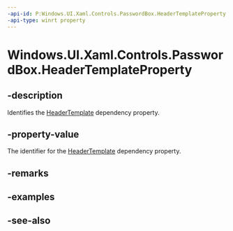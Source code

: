 ```yaml
---
-api-id: P:Windows.UI.Xaml.Controls.PasswordBox.HeaderTemplateProperty
-api-type: winrt property
---
```


<!-- Property syntax
public Windows.UI.Xaml.DependencyProperty HeaderTemplateProperty { get; }
-->

# Windows.UI.Xaml.Controls.PasswordBox.HeaderTemplateProperty

## -description
Identifies the [HeaderTemplate](passwordbox_headertemplate.md) dependency property.



## -property-value
The identifier for the [HeaderTemplate](passwordbox_headertemplate.md) dependency property.

## -remarks

## -examples

## -see-also
